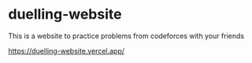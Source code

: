 # duelling-website
This is a website to practice problems from codeforces with your friends

https://duelling-website.vercel.app/

